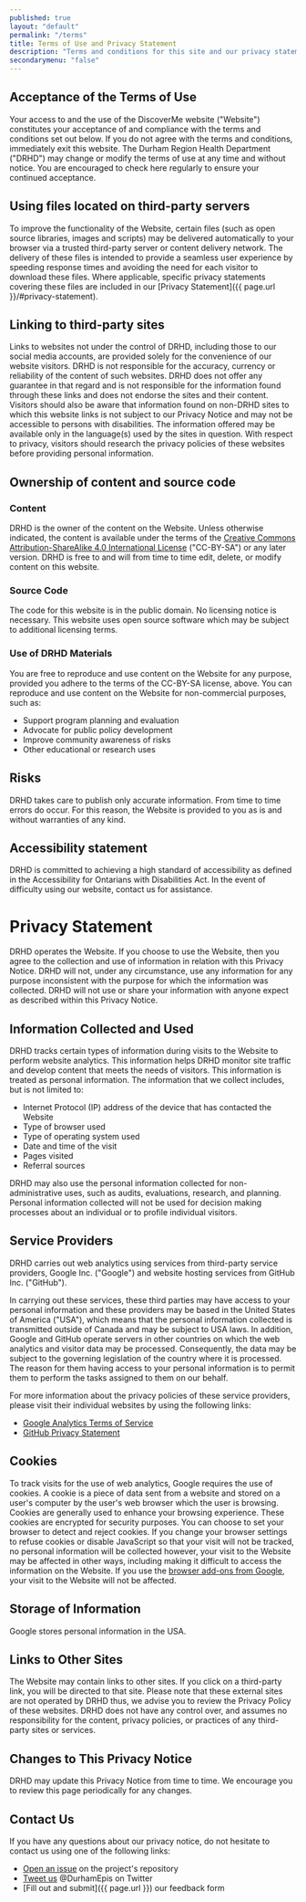 ```yaml
---
published: true
layout: "default"
permalink: "/terms"
title: Terms of Use and Privacy Statement
description: "Terms and conditions for this site and our privacy statement"
secondarymenu: "false"
---
```

## Acceptance of the Terms of Use
Your access to and the use of the DiscoverMe website ("Website") constitutes your acceptance of and compliance with the terms and conditions set out below. If you do not agree with the terms and conditions, immediately exit this website. The Durham Region Health Department ("DRHD") may change or modify the terms of use at any time and without notice. You are encouraged to check here regularly to ensure your continued acceptance.
## Using files located on third-party servers
To improve the functionality of the Website, certain files (such as open source libraries, images and scripts) may be delivered automatically to your browser via a trusted third-party server or content delivery network. The delivery of these files is intended to provide a seamless user experience by speeding response times and avoiding the need for each visitor to download these files. Where applicable, specific privacy statements covering these files are included in our [Privacy Statement]({{ page.url }}/#privacy-statement).
## Linking to third-party sites
Links to websites not under the control of DRHD, including those to our social media accounts, are provided solely for the convenience of our website visitors. DRHD is not responsible for the accuracy, currency or reliability of the content of such websites. DRHD does not offer any guarantee in that regard and is not responsible for the information found through these links and does not endorse the sites and their content.
Visitors should also be aware that information found on non-DRHD sites to which this website links is not subject to our Privacy Notice and may not be accessible to persons with disabilities. The information offered may be available only in the language(s) used by the sites in question. With respect to privacy, visitors should research the privacy policies of these websites before providing personal information.
## Ownership of content and source code
### Content
DRHD is the owner of the content on the Website. Unless otherwise indicated, the content is available under the terms of the [Creative Commons Attribution-ShareAlike 4.0 International License](http://creativecommons.org/licenses/by-sa/4.0/) ("CC-BY-SA") or any later version. DRHD is free to and will from time to time edit, delete, or modify content on this website.
### Source Code
The code for this website is in the public domain. No licensing notice is necessary. This website uses open source software which may be subject to additional licensing terms.
### Use of DRHD Materials
You are free to reproduce and use content on the Website for any purpose, provided you adhere to the terms of the CC-BY-SA license, above. You can reproduce and use content on the Website for non-commercial purposes, such as:
- Support program planning and evaluation
- Advocate for public policy development
- Improve community awareness of risks
- Other educational or research uses

## Risks
DRHD takes care to publish only accurate information. From time to time errors do occur. For this reason, the Website is provided to you as is and without warranties of any kind.
## Accessibility statement
DRHD is committed to achieving a high standard of accessibility as defined in the Accessibility for Ontarians with Disabilities Act. In the event of difficulty using our website, contact us for assistance.
# Privacy Statement
DRHD operates the Website. If you choose to use the Website, then you agree to the collection and use of information in relation with this Privacy Notice. DRHD will not, under any circumstance, use any information for any purpose inconsistent with the purpose for which the information was collected. DRHD will not use or share your information with anyone expect as described within this Privacy Notice.
## Information Collected and Used
DRHD tracks certain types of information during visits to the Website to perform website analytics. This information helps DRHD monitor site traffic and develop content that meets the needs of visitors. This information is treated as personal information. The information that we collect includes, but is not limited to:
- Internet Protocol (IP) address of the device that has contacted the Website
- Type of browser used
- Type of operating system used
- Date and time of the visit
- Pages visited
- Referral sources

DRHD may also use the personal information collected for non-administrative uses, such as audits, evaluations, research, and planning. Personal information collected will not be used for decision making processes about an individual or to profile individual visitors.
## Service Providers
DRHD carries out web analytics using services from third-party service providers, Google Inc. ("Google") and website hosting services from GitHub Inc. ("GitHub").

In carrying out these services, these third parties may have access to your personal information and these providers may be based in the United States of America ("USA"), which means that the personal information collected is transmitted outside of Canada and may be subject to USA laws. In addition, Google and GitHub operate servers in other countries on which the web analytics and visitor data may be processed. Consequently, the data may be subject to the governing legislation of the country where it is processed. The reason for them having access to your personal information is to permit them to perform the tasks assigned to them on our behalf.

For more information about the privacy policies of these service providers, please visit their individual websites by using the following links:
- [Google Analytics Terms of Service](https://marketingplatform.google.com/about/analytics/terms/us/)
- [GitHub Privacy Statement](https://help.github.com/en/articles/github-privacy-statement)

## Cookies
To track visits for the use of web analytics, Google requires the use of cookies. A cookie is a piece of data sent from a website and stored on a user's computer by the user's web browser which the user is browsing. Cookies are generally used to enhance your browsing experience. These cookies are encrypted for security purposes. You can choose to set your browser to detect and reject cookies. If you change your browser settings to refuse cookies or disable JavaScript so that your visit will not be tracked, no personal information will be collected however, your visit to the Website may be affected in other ways, including making it difficult to access the information on the Website. If you use the [browser add-ons from Google](https://tools.google.com/dlpage/gaoptout), your visit to the Website will not be affected.
## Storage of Information
Google stores personal information in the USA.
## Links to Other Sites
The Website may contain links to other sites. If you click on a third-party link, you will be directed to that site. Please note that these external sites are not operated by DRHD thus, we advise you to review the Privacy Policy of these websites. DRHD does not have any control over, and assumes no responsibility for the content, privacy policies, or practices of any third-party sites or services.
## Changes to This Privacy Notice
DRHD may update this Privacy Notice from time to time. We encourage you to review this page periodically for any changes.
## Contact Us
If you have any questions about our privacy notice, do not hesitate to contact us using one of the following links:
- [Open an issue](https://github.com/DurhamRegionHARP/PMO-data-explorer/issues/new) on the project's repository
- [Tweet us](https://twitter.com/DurhamEpis) @DurhamEpis on Twitter
- [Fill out and submit]({{ page.url }}) our feedback form
